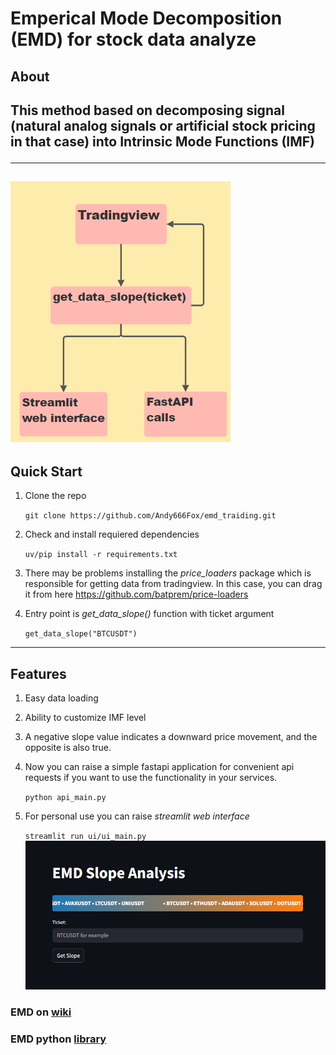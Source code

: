 # Emperical Mode Decomposition (EMD) for stock data analyze

## **About**
## <p>This method based on decomposing signal (natural analog signals or artificial stock pricing in that case) into **Intrinsic Mode Functions** (IMF)</p>
---
![alt text](assets/schema.png)
---
## **Quick Start**
1. Clone the repo

    ```git clone https://github.com/Andy666Fox/emd_traiding.git```

2. Check and install requiered dependencies 

    ```uv/pip install -r requirements.txt```

3. There may be problems installing the *price_loaders* package which is responsible for getting data from tradingview. In this case, you can drag it from here https://github.com/batprem/price-loaders
4. Entry point is *get_data_slope()* function with ticket argument

    ```get_data_slope("BTCUSDT")```

---
## Features
1. Easy data loading
2. Ability to customize IMF level
3. A negative slope value indicates a downward price movement, and the opposite is also true.
4. Now you can raise a simple fastapi application for convenient api requests if you want to use the functionality in your services.

    ```python api_main.py```

5. For personal use you can raise *streamlit web interface*

    ```streamlit run ui/ui_main.py```
    ![alt text](assets/image.png)




### EMD on [wiki](https://ru.wikipedia.org/wiki/Empirical_Mode_Decomposition)
### EMD python [library](https://pyemd.readthedocs.io/en/latest/emd.html) 